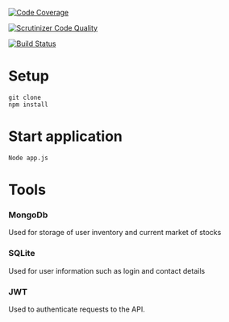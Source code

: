 [![Code Coverage](https://scrutinizer-ci.com/g/Northernberg/JsRamverkProj-Backend/badges/coverage.png?b=master)](https://scrutinizer-ci.com/g/Northernberg/JsRamverkProj-Backend/?branch=master)

[![Scrutinizer Code Quality](https://scrutinizer-ci.com/g/Northernberg/JsRamverkProj-Backend/badges/quality-score.png?b=master)](https://scrutinizer-ci.com/g/Northernberg/JsRamverkProj-Backend/?branch=master)

[![Build Status](https://scrutinizer-ci.com/g/Northernberg/JsRamverkProj-Backend/badges/build.png?b=master)](https://scrutinizer-ci.com/g/Northernberg/JsRamverkProj-Backend/build-status/master)

# Setup

```
git clone
npm install
```

# Start application

`Node app.js`

# Tools

### MongoDb

Used for storage of user inventory and current market of stocks

### SQLite

Used for user information such as login and contact details

### JWT

Used to authenticate requests to the API.
